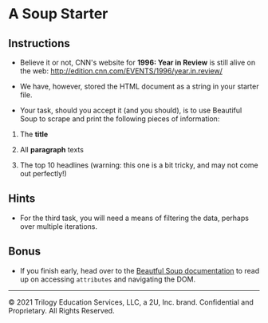 # A Soup Starter

## Instructions

* Believe it or not, CNN's website for **1996: Year in Review** is still alive on the web: <http://edition.cnn.com/EVENTS/1996/year.in.review/>

* We have, however, stored the HTML document as a string in your starter file.

* Your task, should you accept it (and you should), is to use Beautiful Soup to scrape and print the following pieces of information:

1. The **title**

2. All **paragraph** texts

3. The top 10 headlines (warning: this one is a bit tricky, and may not come out perfectly!)

## Hints

* For the third task, you will need a means of filtering the data, perhaps over multiple iterations.

## Bonus

* If you finish early, head over to the [Beautful Soup documentation](https://www.crummy.com/software/BeautifulSoup/bs4/doc/) to read up on accessing `attributes` and navigating the DOM.

---

© 2021 Trilogy Education Services, LLC, a 2U, Inc. brand.  Confidential and Proprietary.  All Rights Reserved.